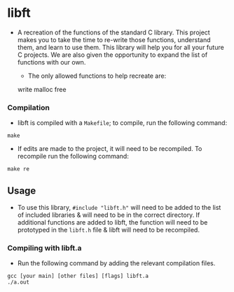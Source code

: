 # libft

-	A recreation of the functions of the standard C library.
	This project makes you to take the time to re-write those 
	functions, understand them, and learn to use them. This 
	library will help you for all your future C projects. We
	are also given the opportunity to expand the list of functions
	with our own.

	- The only allowed functions to help recreate are:
	
	write
	malloc
	free

### Compilation

-	libft is compiled with a `Makefile`; to compile, run the following command:

```
make
```
-	If edits are made to the project, it will need to be recompiled.
	To recompile run the following command:

```
make re
```
## Usage

-	To use this library, `#include "libft.h"` will need to be added to 
	the list of included libraries & will need to be in the correct directory.
	If additional functions are added to libft, the function will need to be 
	prototyped in the `libft.h` file & libft will need to be recompiled.

### Compiling with libft.a

-	Run the following command by adding the relevant compilation files.

```
gcc [your main] [other files] [flags] libft.a
./a.out
```
